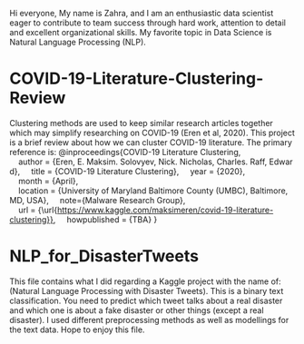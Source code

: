 Hi everyone, My name is Zahra, and I am an enthusiastic data scientist eager to contribute to team success through hard work, attention to detail and excellent organizational skills. My favorite topic in Data Science is Natural Language Processing (NLP).
# COVID-19-Literature-Clustering-Review
 Clustering methods are used to keep similar research articles together which may simplify researching on COVID-19 (Eren et al, 2020). 
 This project is a brief review about how we can cluster COVID-19 literature. The primary reference is:
@inproceedings{COVID-19 Literature Clustering,
    author = {Eren, E. Maksim. Solovyev, Nick. Nicholas, Charles. Raff, Edward},
    title = {COVID-19 Literature Clustering},
    year = {2020},
    month = {April},
    location = {University of Maryland Baltimore County (UMBC), Baltimore, MD, USA},
    note={Malware Research Group},
    url = {\url{https://www.kaggle.com/maksimeren/covid-19-literature-clustering}},
    howpublished = {TBA}
}

# NLP_for_DisasterTweets
This file contains what I did regarding a Kaggle project with the name of: (Natural Language Processing with Disaster Tweets). This is a binary text classification. You need to predict which tweet talks about a real disaster and which one is about a fake disaster or other things (except a real disaster). I used different preprocessing methods as well as modellings for the text data. Hope to enjoy this file. 

